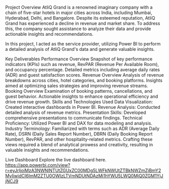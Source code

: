 Project Overview
AtliQ Grand is a renowned imaginary company with a chain of five-star hotels in major cities across India, including Mumbai, Hyderabad, Delhi, and Bangalore. Despite its esteemed reputation, AtliQ Grand has experienced a decline in revenue and market share. To address this, the company sought assistance to analyze their data and provide actionable insights and recommendations.

In this project, I acted as the service provider, utilizing Power BI to perform a detailed analysis of AtliQ Grand's data and generate valuable insights.

Key Deliverables
Performance Overview
Snapshot of key performance indicators (KPIs) such as revenue, RevPAR (Revenue Per Available Room), and occupancy percentage.
Detailed metrics including average daily rates (ADR) and guest satisfaction scores.
Revenue Overview
Analysis of revenue breakdowns across cities, hotel categories, and booking platforms.
Insights aimed at optimizing sales strategies and improving revenue streams.
Booking Overview
Examination of booking patterns, cancellations, and guest behavior.
Actionable insights to enhance operational efficiency and drive revenue growth.
Skills and Technologies Used
Data Visualization: Created interactive dashboards in Power BI.
Revenue Analysis: Conducted detailed analysis of revenue metrics.
Presentation Skills: Developed comprehensive presentations to communicate findings.
Technical Proficiency: Utilized Power BI and DAX for data modeling and analysis.
Industry Terminology: Familiarized with terms such as ADR (Average Daily Rate), DSRN (Daily Sales Report Number), DBRN (Daily Booking Report Number), RevPAR, and other hospitality-related metrics.
Crafting these views required a blend of analytical prowess and creativity, resulting in valuable insights and recommendations.

Live Dashboard
Explore the live dashboard here. 
https://app.powerbi.com/view?r=eyJrIjoiMzA3NWNlNTUtZGUxZC00MDg5LWFkNWUtZTBkNWZmZjBmY2MyIiwidCI6ImM2ZTU0OWIzLTVmNDUtNDAzMi1hYWU5LWQ0MjQ0ZGM1YjJjNCJ9
